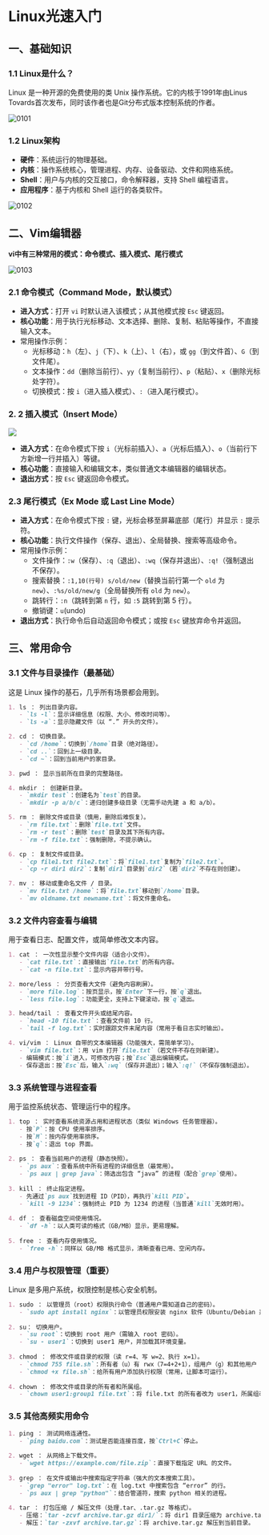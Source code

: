 # Linux光速入门



## 一、基础知识

### 1.1 Linux是什么？

Linux 是一种开源的免费使用的类 Unix 操作系统。它的内核于1991年由Linus Tovards首次发布，同时该作者也是Git分布式版本控制系统的作者。

![0101](D:\Program\MyNotes\notes_image\LinuxQuickStart\LinuxQuickStart0101.png)



### 1.2 Linux架构

- **硬件**：系统运行的物理基础。
- **内核**：操作系统核心，管理进程、内存、设备驱动、文件和网络系统。
- **Shell**：用户与内核的交互接口，命令解释器，支持 Shell 编程语言。
- **应用程序**：基于内核和 Shell 运行的各类软件。

![0102](D:\Program\MyNotes\notes_image\LinuxQuickStart\LinuxQuickStart0102.png)





## 二、Vim编辑器

**vi中有三种常用的模式：命令模式、插入模式、尾行模式**

![0103](D:\Program\MyNotes\notes_image\LinuxQuickStart\LinuxQuickStart0103.png)

### 2.1  **命令模式（Command Mode，默认模式）**

- **进入方式**：打开 `vi` 时默认进入该模式；从其他模式按 `Esc` 键返回。
- **核心功能**：用于执行光标移动、文本选择、删除、复制、粘贴等操作，不直接输入文本。
- 常用操作示例：
  - 光标移动：`h`（左）、`j`（下）、`k`（上）、`l`（右），或 `gg`（到文件首）、`G`（到文件尾）。
  - 文本操作：`dd`（删除当前行）、`yy`（复制当前行）、`p`（粘贴）、`x`（删除光标处字符）。
  - 切换模式：按 `i`（进入插入模式）、`:`（进入尾行模式）。

### 2. 2 **插入模式（Insert Mode）**

![](D:\Program\MyNotes\notes_image\LinuxQuickStart\LinuxQuickStart0104.png)

- **进入方式**：在命令模式下按 `i`（光标前插入）、`a`（光标后插入）、`o`（当前行下方新增一行并插入）等键。
- **核心功能**：直接输入和编辑文本，类似普通文本编辑器的编辑状态。
- **退出方式**：按 `Esc` 键返回命令模式。

### 2.3 **尾行模式（Ex Mode 或 Last Line Mode）**

- **进入方式**：在命令模式下按 `:` 键，光标会移至屏幕底部（尾行）并显示 `:` 提示符。
- **核心功能**：执行文件操作（保存、退出）、全局替换、搜索等高级命令。
- 常用操作示例：
  - 文件操作：`:w`（保存）、`:q`（退出）、`:wq`（保存并退出）、`:q!`（强制退出不保存）。
  - 搜索替换：`:1,10(行号) s/old/new`（替换当前行第一个 `old` 为 `new`）、`:%s/old/new/g`（全局替换所有 `old` 为 `new`）。
  - 跳转行：`:n`（跳转到第 `n` 行，如 `:5` 跳转到第 5 行）。
  - 撤销键：`u`(undo)
- **退出方式**：执行命令后自动返回命令模式；或按 `Esc` 键放弃命令并返回。





## 三、常用命令

### 3.1  文件与目录操作（最基础）

这是 Linux 操作的基石，几乎所有场景都会用到。

```markdown
1. ls ： 列出目录内容。
   - `ls -l`：显示详细信息（权限、大小、修改时间等）。
   - `ls -a`：显示隐藏文件（以 “.” 开头的文件）。

2. cd ： 切换目录。
   - `cd /home`：切换到`/home`目录（绝对路径）。
   - `cd ..`：回到上一级目录。
   - `cd ~`：回到当前用户的家目录。

3. pwd ： 显示当前所在目录的完整路径。

4. mkdir ： 创建新目录。
   - `mkdir test`：创建名为`test`的目录。
   - `mkdir -p a/b/c`：递归创建多级目录（无需手动先建 a 和 a/b）。

5. rm ： 删除文件或目录（慎用，删除后难恢复）。
   - `rm file.txt`：删除`file.txt`文件。
   - `rm -r test`：删除`test`目录及其下所有内容。
   - `rm -f file.txt`：强制删除，不提示确认。

6. cp ： 复制文件或目录。
   - `cp file1.txt file2.txt`：将`file1.txt`复制为`file2.txt`。
   - `cp -r dir1 dir2`：复制`dir1`目录到`dir2`（若`dir2`不存在则创建）。

7. mv ： 移动或重命名文件 / 目录。
   - `mv file.txt /home`：将`file.txt`移动到`/home`目录。
   - `mv oldname.txt newname.txt`：将文件重命名。
```



### 3.2  文件内容查看与编辑

用于查看日志、配置文件，或简单修改文本内容。

```markdown
1. cat ： 一次性显示整个文件内容（适合小文件）。
   - `cat file.txt`：直接输出`file.txt`的所有内容。
   - `cat -n file.txt`：显示内容并带行号。

2. more/less ： 分页查看大文件（避免内容刷屏）。
   - `more file.log`：按页显示，按`Enter`下一行，按`q`退出。
   - `less file.log`：功能更全，支持上下键滚动，按`q`退出。

3. head/tail ： 查看文件开头或结尾内容。
   - `head -10 file.txt`：查看文件前 10 行。
   - `tail -f log.txt`：实时跟踪文件末尾内容（常用于看日志实时输出）。

4. vi/vim ： Linux 自带的文本编辑器（功能强大，需简单学习）。
   - `vim file.txt`：用 vim 打开`file.txt`（若文件不存在则新建）。
   - 编辑模式：按`i`进入，可修改内容；按`Esc`退出编辑模式。
   - 保存退出：按`Esc`后，输入`:wq`（保存并退出）；输入`:q!`（不保存强制退出）。
```



### 3.3  系统管理与进程查看

用于监控系统状态、管理运行中的程序。

```markdown
1. top ： 实时查看系统资源占用和进程状态（类似 Windows 任务管理器）。
   - 按`P`：按 CPU 使用率排序。
   - 按`M`：按内存使用率排序。
   - 按`q`：退出 top 界面。
   
2. ps ： 查看当前用户的进程（静态快照）。
   - `ps aux`：查看系统中所有进程的详细信息（最常用）。
   - `ps aux | grep java`：筛选出包含 “java” 的进程（配合`grep`使用）。
   
3. kill ： 终止指定进程。
   - 先通过`ps aux`找到进程 ID（PID），再执行`kill PID`。
   - `kill -9 1234`：强制终止 PID 为 1234 的进程（当普通`kill`无效时用）。
   
4. df ： 查看磁盘空间使用情况。
   - `df -h`：以人类可读的格式（GB/MB）显示，更易理解。
   
5. free ： 查看内存使用情况。
   - `free -h`：同样以 GB/MB 格式显示，清晰查看已用、空闲内存。
```



### 3.4  用户与权限管理（重要）

Linux 是多用户系统，权限控制是核心安全机制。

```markdown
1. sudo ： 以管理员（root）权限执行命令（普通用户需知道自己的密码）。
   - `sudo apt install nginx`：以管理员权限安装 nginx 软件（Ubuntu/Debian 系统）。
   
2. su： 切换用户。
   - `su root`：切换到 root 用户（需输入 root 密码）。
   - `su - user1`：切换到 user1 用户，并加载其环境变量。
   
3. chmod ： 修改文件或目录的权限（读 r=4、写 w=2、执行 x=1）。
   - `chmod 755 file.sh`：所有者（u）有 rwx（7=4+2+1），组用户（g）和其他用户（o）有 rx（5=4+1）。
   - `chmod +x file.sh`：给所有用户添加执行权限（常用，让脚本可运行）。
   
4. chown ： 修改文件或目录的所有者和所属组。
   - `chown user1:group1 file.txt`：将 file.txt 的所有者改为 user1，所属组改为 group1。
```



### 3.5  其他高频实用命令

```markdown
1. ping ： 测试网络连通性。
   - `ping baidu.com`：测试是否能连接百度，按`Ctrl+C`停止。
   
2. wget ： 从网络上下载文件。
   - `wget https://example.com/file.zip`：直接下载指定 URL 的文件。
   
3. grep ： 在文件或输出中搜索指定字符串（强大的文本搜索工具）。
   - `grep "error" log.txt`：在 log.txt 中搜索包含 “error” 的行。
   - `ps aux | grep "python"`：结合管道符，搜索 python 相关的进程。
   
4. tar ： 打包压缩 / 解压文件（处理.tar、.tar.gz 等格式）。
   - 压缩：`tar -zcvf archive.tar.gz dir1/`：将 dir1 目录压缩为 archive.tar.gz。
   - 解压：`tar -zxvf archive.tar.gz`：将 archive.tar.gz 解压到当前目录。
```























